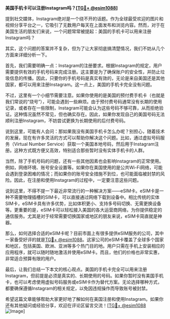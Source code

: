 **美国手机卡可以注册Instagram吗？[[TG💪+ @esim1088](https://t.me/s/esim1088)]**

提到社交媒体，Instagram绝对是一个绕不开的话题。作为全球最受欢迎的图片和视频分享平台之一，它吸引了无数用户每天在上面发布和浏览内容。然而，对于在美国生活的朋友们来说，一个问题常常被提起：美国的手机卡可以用来注册Instagram吗？

其实，这个问题的答案并不复杂，但为了让大家彻底搞清楚情况，我们不妨从几个方面来详细分析一下。

首先，我们需要明确一点：Instagram的注册要求。根据Instagram的规定，用户需要提供有效的手机号码来完成注册。这主要是为了确保账户的安全性，并防止垃圾信息的传播。因此，只要你的手机号码是真实有效的，无论是来自美国还是其他国家，都可以用来注册Instagram。这一点上，美国的手机卡完全没有问题。

不过，这里有一个小细节需要注意。如果你使用的是美国的预付费手机卡（也就是我们常说的“烧号”），可能会遇到一些麻烦。由于预付费号码通常没有长期的使用记录，或者存在一些限制，Instagram可能会认为这些号码不够可靠，从而拒绝验证。这种情况虽然不常见，但也确实存在。因此，如果你发现自己的美国号码无法顺利注册Instagram，不妨尝试更换为长期使用的后付费号码。

说到这里，可能有人会问：那如果我没有美国手机卡怎么办呢？别担心，随着技术的发展，现在有许多灵活的方式可以帮助你解决这个问题。比如，通过虚拟号码服务（Virtual Number Service）获取一个美国本地号码，然后用于Instagram注册。这种方式既方便又高效，特别适合那些暂时没有实体手机卡的人群。

当然，除了手机号码的问题，还有一些其他因素也会影响Instagram的正常使用。例如，网络环境、账号安全设置等。如果你在美国使用的是公共Wi-Fi网络，可能会遇到登录困难的情况；而如果你的账号安全措施不到位，也可能面临被封禁的风险。因此，在注册和使用Instagram的过程中，一定要注意这些问题。

说到这里，不得不提一下最近非常流行的一种解决方案——eSIM卡。eSIM卡是一种不需要物理插槽的SIM卡，可以直接通过网络下载到设备中。相比传统的实体SIM卡，eSIM卡具有许多优势，比如体积更小、支持多号码切换、无需更换设备等。更重要的是，eSIM卡可以轻松接入美国的各大运营商网络，为你提供稳定的通信服务。尤其是对于经常需要切换国家或地区的朋友来说，eSIM卡简直就是神器。

那么，如何选择合适的eSIM卡呢？目前市面上有很多提供eSIM服务的公司，其中一家备受好评的就是[TG💪+ @esim1088](https://t.me/s/esim1088)。这家公司的eSIM卡覆盖了全球多个国家和地区，包括美国、欧洲、亚洲等多个热门目的地。用户只需在手机上安装相应的应用程序，就可以随时随地激活并使用eSIM卡。而且，他们的价格也非常实惠，非常适合预算有限的用户。

最后，让我们总结一下本文的核心观点。美国的手机卡完全可以用来注册Instagram，但前提是必须是真实的、长期使用的号码。如果你暂时没有美国手机卡，也可以考虑使用虚拟号码服务或eSIM卡作为替代方案。无论选择哪种方式，都要确保遵循Instagram的相关规定，以免因违规操作而导致账号被封禁。

希望这篇文章能够帮助大家更好地了解如何在美国注册和使用Instagram。如果你还有其他疑问或经验分享，欢迎在评论区留言交流！[[TG💪+ @esim1088](https://t.me/s/esim1088) ![Image](https://i.postimg.cc/4NQfJmqS/Snipaste-2025-05-13-00-14-12.png)]